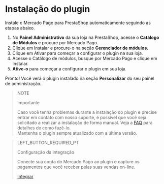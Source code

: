 # Instalação do plugin
 
Instale o Mercado Pago para PrestaShop automaticamente seguindo as etapas abaixo.
 
1. No **Painel Administrativo** da sua loja na PrestaShop, acesse o **Catálogo de Módulos** e procure por Mercado Pago.
2. Clique em Instalar e procure-o na seção **Gerenciador de módulos**.
3. Clique em Ativar para começar a configurar o plugin na sua loja.
4. Acesse o Catálogo de módulos, busque por Mercado Pago e clique em Instalar.
5. **Ative-o** para começar a configurar o plugin em sua loja.
 
Pronto! Você verá o plugin instalado na seção **Personalizar** do seu painel de administração.
 
> NOTE
>
> Importante
>
> Caso você tenha problemas durante a instalação do plugin e precise entrar em contato com nosso suporte, é possível que você seja solicitado a realizar a instalação de forma manual. Veja a [FAQ](https://www.mercadopago[FAKER][URL][DOMAIN]/developers/pt/guides/plugins/prestashop/faq) para detalhes de como fazê-lo.
> <br>
> Mantenha o plugin sempre atualizado com a última versão.
  
> LEFT_BUTTON_REQUIRED_PT
>
> Configuração da integração
>
> Conecte sua conta do Mercado Pago ao plugin e capture os pagamentos que você receber pelas suas vendas on-line.
>
> [Integrar](https://www.mercadopago[FAKER][URL][DOMAIN]/developers/pt/guides/plugins/prestashop/integration)